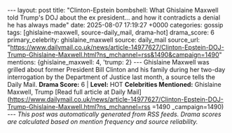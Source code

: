 --- layout: post title: "Clinton-Epstein bombshell: What Ghislaine Maxwell told Trump's DOJ about the ex president... and how it contradicts a denial he has always made" date: 2025-08-07 17:19:27 +0000 categories: gossip tags: [ghislaine-maxwell, source-daily_mail, drama-hot] drama_score: 6 primary_celebrity: ghislaine_maxwell source: daily_mail source_url: "https://www.dailymail.co.uk/news/article-14977627/Clinton-Epstein-DOJ-Trump-Ghislaine-Maxwell.html?ns_mchannel=rss&1490&campaign=1490" mentions: {ghislaine_maxwell: 4, 'trump: 2} --- Ghislaine Maxwell was grilled about former President Bill Clinton and his family during her two-day interrogation by the Department of Justice last month, a source tells the Daily Mail. **Drama Score:** 6 | **Level:** HOT **Celebrities Mentioned:** Ghislaine Maxwell, Trump [Read full article at Daily Mail](https://www.dailymail.co.uk/news/article-14977627/Clinton-Epstein-DOJ-Trump-Ghislaine-Maxwell.html?ns_mchannel=rss =1490 _campaign=1490) --- *This post was automatically generated from RSS feeds. Drama scores are calculated based on mention frequency and source reliability.*
